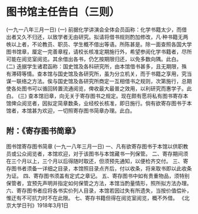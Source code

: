 # 图书馆主任告白（三则）
(一九一八年三月一日)
(一)
前据化学讲演会全体会员函称：化学书籍太少，而借出者又久不归还，以致学者无由研究。拟请将借书规则酌加修改，凡·种书籍无两帙以上者，不论教员、职员、学生概不借出等语。所陈甚是。除一面查照各国大学图书馆章，厘定一完善章程，请校长核准定期施行外，希望参阅化学书籍者，尽所可能在阅览室阅览。其余借出各书，仍乞按期限归还，以免多数向隅。此白。
(二)
迭据学生诸君函称：国史馆及各科研究所，由本馆借书甚多，且无期限，殊有滞碍等情。查本馆与国史馆及各研究所，虽为分立机关，而于书籍之享用，究当谋一联络之方法。俟与国史馆及各研究所商定一互相借书之规则，次第施行，总期使各处图书可以循回转置流通阅览，俾收最大最普之效用，以利研究而惠学子。此白。
(三)
查本馆旧章，向无关于寄存图书之规定。现在颇有愿将私有图书寄存本馆俾众阅览者，因拟定简章数条，业经校长核准，即日施行。倘有欲寄存图书于本馆者，本馆甚为欢迎，一切照寄存图书简章办理。此白。

## 附：《寄存图书简章》
图书馆寄存图书简章
(一九一八年三月一日)
一、凡有欲寄存图书于本馆以供职教员或公众阅览者，本馆欢迎，对于该图书与本馆藏书一列保管。
二、寄存期间须在三个月以上，三个月以后得随时取还，但须预先通知，以便检齐交付。
三、寄存图书者须备一详细之目录，本馆照目录点齐后，付以收条，将来取书即以此收条为证。
四、寄存图书须盖有定式之章记。
五、寄存图书中如有贵重物品，须特别保管者，宜预先声明并指定如何保管之方法，本馆当酌量情形，照所拟方法办理。
六、寄存图书者应将各书实价列人目录，本馆若因过失有所遗失，当按价值偿补，惟迂有不可抗力时不在此限。
七、寄存书籍但得在阅览室阅览，概不外借。
《北京大学日刊》1918年3月1日

